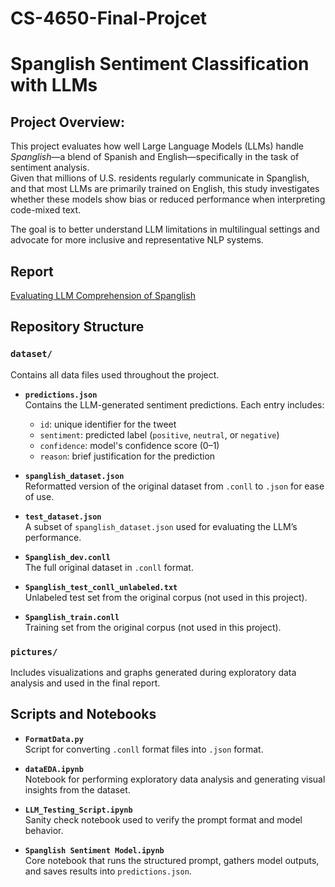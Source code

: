 # CS-4650-Final-Projcet
# Spanglish Sentiment Classification with LLMs

## Project Overview:

This project evaluates how well Large Language Models (LLMs) handle *Spanglish*—a blend of Spanish and English—specifically in the task of sentiment analysis.  
Given that millions of U.S. residents regularly communicate in Spanglish, and that most LLMs are primarily trained on English, this study investigates whether these models show bias or reduced performance when interpreting code-mixed text.  

The goal is to better understand LLM limitations in multilingual settings and advocate for more inclusive and representative NLP systems.

## Report
[Evaluating LLM Comprehension of Spanglish](Evaluating%20LLM%20Comprehension%20of%20Spanglish.pdf)

## Repository Structure
### `dataset/`
Contains all data files used throughout the project.

- **`predictions.json`**  
  Contains the LLM-generated sentiment predictions. Each entry includes:  
  - `id`: unique identifier for the tweet  
  - `sentiment`: predicted label (`positive`, `neutral`, or `negative`)  
  - `confidence`: model's confidence score (0–1)  
  - `reason`: brief justification for the prediction

- **`spanglish_dataset.json`**  
  Reformatted version of the original dataset from `.conll` to `.json` for ease of use.

- **`test_dataset.json`**  
  A subset of `spanglish_dataset.json` used for evaluating the LLM’s performance.

- **`Spanglish_dev.conll`**  
  The full original dataset in `.conll` format.

- **`Spanglish_test_conll_unlabeled.txt`**  
  Unlabeled test set from the original corpus (not used in this project).

- **`Spanglish_train.conll`**  
  Training set from the original corpus (not used in this project).

### `pictures/`
Includes visualizations and graphs generated during exploratory data analysis and used in the final report.

## Scripts and Notebooks

- **`FormatData.py`**  
  Script for converting `.conll` format files into `.json` format.

- **`dataEDA.ipynb`**  
  Notebook for performing exploratory data analysis and generating visual insights from the dataset.

- **`LLM_Testing_Script.ipynb`**  
  Sanity check notebook used to verify the prompt format and model behavior.

- **`Spanglish Sentiment Model.ipynb`**  
  Core notebook that runs the structured prompt, gathers model outputs, and saves results into `predictions.json`.

